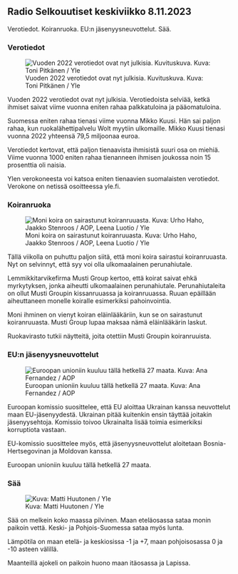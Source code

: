 ## Radio Selkouutiset keskiviikko 8.11.2023

Verotiedot. Koiranruoka. EU:n jäsenyysneuvottelut. Sää.

### Verotiedot

<figure>
<img src="https://images.cdn.yle.fi/image/upload/c_crop,h_2628,w_4672,x_747,y_536/ar_1.7777777777777777,c_fill,g_faces,h_675,w_1200/dpr_1.0/q_auto:eco/f_auto/fl_lossy/v1692260664/39-115812464ddd8da1ad5a" class="aw-zhx2sq hyCAoR" alt="Vuoden 2022 verotiedot ovat nyt julkisia. Kuvituskuva. Kuva: Toni Pitkänen / Yle" />
<figcaption aria-hidden="true"><span>Vuoden 2022 verotiedot ovat nyt julkisia. Kuvituskuva.</span><span> Kuva: Toni Pitkänen / Yle</span></figcaption>
</figure>

Vuoden 2022 verotiedot ovat nyt julkisia. Verotiedoista selviää, ketkä ihmiset saivat viime vuonna eniten rahaa palkkatuloina ja pääomatuloina.

Suomessa eniten rahaa tienasi viime vuonna Mikko Kuusi. Hän sai paljon rahaa, kun ruokalähettipalvelu Wolt myytiin ulkomaille. Mikko Kuusi tienasi vuonna 2022 yhteensä 79,5 miljoonaa euroa.

Verotiedot kertovat, että paljon tienaavista ihmisistä suuri osa on miehiä. Viime vuonna 1000 eniten rahaa tienanneen ihmisen joukossa noin 15 prosenttia oli naisia.

Ylen verokoneesta voi katsoa eniten tienaavien suomalaisten verotiedot. Verokone on netissä osoitteessa yle.fi.

### Koiranruoka

<figure>
<img src="https://images.cdn.yle.fi/image/upload/c_crop,h_1080,w_1919,x_0,y_0/ar_1.7777777777777777,c_fill,g_faces,h_675,w_1200/dpr_1.0/q_auto:eco/f_auto/fl_lossy/v1699386970/39-11965956548f484ed3bb" class="aw-zhx2sq hyCAoR" alt="Moni koira on sairastunut koiranruuasta. Kuva: Urho Haho, Jaakko Stenroos / AOP, Leena Luotio / Yle" />
<figcaption aria-hidden="true"><span>Moni koira on sairastunut koiranruuasta.</span><span> Kuva: Urho Haho, Jaakko Stenroos / AOP, Leena Luotio / Yle</span></figcaption>
</figure>

Tällä viikolla on puhuttu paljon siitä, että moni koira sairastui koiranruuasta. Nyt on selvinnyt, että syy voi olla ulkomaalainen perunahiutale.

Lemmikkitarvikefirma Musti Group kertoo, että koirat saivat ehkä myrkytyksen, jonka aiheutti ulkomaalainen perunahiutale. Perunahiutaleita on ollut Musti Groupin kissanruuassa ja koiranruuassa. Ruuan epäillään aiheuttaneen monelle koiralle esimerkiksi pahoinvointia.

Moni ihminen on vienyt koiran eläinlääkäriin, kun se on sairastunut koiranruuasta. Musti Group lupaa maksaa nämä eläinlääkärin laskut.

Ruokavirasto tutkii näytteitä, joita otettiin Musti Groupin koiranruuista.

### EU:n jäsenyysneuvottelut

<figure>
<img src="https://images.cdn.yle.fi/image/upload/c_crop,h_2394,w_4256,x_0,y_419/ar_1.7777777777777777,c_fill,g_faces,h_675,w_1200/dpr_1.0/q_auto:eco/f_auto/fl_lossy/v1632407032/39-857648614c8a7c923f2" class="aw-zhx2sq hyCAoR" alt="Euroopan unioniin kuuluu tällä hetkellä 27 maata. Kuva: Ana Fernandez / AOP" />
<figcaption aria-hidden="true"><span>Euroopan unioniin kuuluu tällä hetkellä 27 maata.</span><span> Kuva: Ana Fernandez / AOP</span></figcaption>
</figure>

Euroopan komissio suosittelee, että EU aloittaa Ukrainan kanssa neuvottelut maan EU-jäsenyydestä. Ukrainan pitää kuitenkin ensin täyttää joitakin jäsenyysehtoja. Komissio toivoo Ukrainalta lisää toimia esimerkiksi korruptiota vastaan.

EU-komissio suosittelee myös, että jäsenyysneuvottelut aloitetaan Bosnia-Hertsegovinan ja Moldovan kanssa.

Euroopan unioniin kuuluu tällä hetkellä 27 maata.

### Sää

<figure>
<img src="https://images.cdn.yle.fi/image/upload/c_crop,h_1080,w_1919,x_0,y_0/ar_1.7777777777777777,c_fill,g_faces,h_675,w_1200/dpr_1.0/q_auto:eco/f_auto/fl_lossy/v1699449326/39-1197700654b89b86284a" class="aw-zhx2sq hyCAoR" alt=" Kuva: Matti Huutonen / Yle" />
<figcaption aria-hidden="true"><span> Kuva: Matti Huutonen / Yle</span></figcaption>
</figure>

Sää on melkein koko maassa pilvinen. Maan eteläosassa sataa monin paikoin vettä. Keski- ja Pohjois-Suomessa sataa myös lunta.

Lämpötila on maan etelä- ja keskiosissa -1 ja +7, maan pohjoisosassa 0 ja -10 asteen välillä.

Maanteillä ajokeli on paikoin huono maan itäosassa ja Lapissa.
